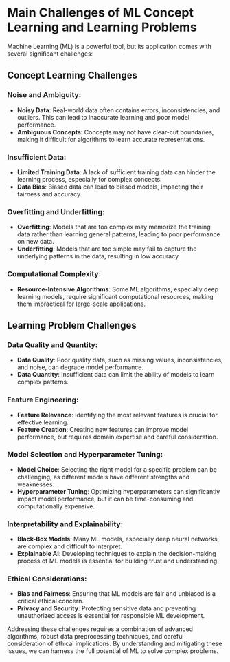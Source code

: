 # Main Challenges of ML Concept Learning and Learning Problems

Machine Learning (ML) is a powerful tool, but its application comes with several significant challenges:

## Concept Learning Challenges

### Noise and Ambiguity:
- **Noisy Data**: Real-world data often contains errors, inconsistencies, and outliers. This can lead to inaccurate learning and poor model performance.
- **Ambiguous Concepts**: Concepts may not have clear-cut boundaries, making it difficult for algorithms to learn accurate representations.

### Insufficient Data:
- **Limited Training Data**: A lack of sufficient training data can hinder the learning process, especially for complex concepts.
- **Data Bias**: Biased data can lead to biased models, impacting their fairness and accuracy.

### Overfitting and Underfitting:
- **Overfitting**: Models that are too complex may memorize the training data rather than learning general patterns, leading to poor performance on new data.
- **Underfitting**: Models that are too simple may fail to capture the underlying patterns in the data, resulting in low accuracy.

### Computational Complexity:
- **Resource-Intensive Algorithms**: Some ML algorithms, especially deep learning models, require significant computational resources, making them impractical for large-scale applications.

## Learning Problem Challenges

### Data Quality and Quantity:
- **Data Quality**: Poor quality data, such as missing values, inconsistencies, and noise, can degrade model performance.
- **Data Quantity**: Insufficient data can limit the ability of models to learn complex patterns.

### Feature Engineering:
- **Feature Relevance**: Identifying the most relevant features is crucial for effective learning.
- **Feature Creation**: Creating new features can improve model performance, but requires domain expertise and careful consideration.

### Model Selection and Hyperparameter Tuning:
- **Model Choice**: Selecting the right model for a specific problem can be challenging, as different models have different strengths and weaknesses.
- **Hyperparameter Tuning**: Optimizing hyperparameters can significantly impact model performance, but it can be time-consuming and computationally expensive.

### Interpretability and Explainability:
- **Black-Box Models**: Many ML models, especially deep neural networks, are complex and difficult to interpret.
- **Explainable AI**: Developing techniques to explain the decision-making process of ML models is essential for building trust and understanding.

### Ethical Considerations:
- **Bias and Fairness**: Ensuring that ML models are fair and unbiased is a critical ethical concern.
- **Privacy and Security**: Protecting sensitive data and preventing unauthorized access is essential for responsible ML development.

Addressing these challenges requires a combination of advanced algorithms, robust data preprocessing techniques, and careful consideration of ethical implications. By understanding and mitigating these issues, we can harness the full potential of ML to solve complex problems.
